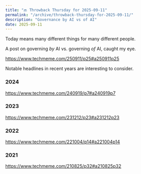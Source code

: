 ```yaml
---
title: "🔙 Throwback Thursday for 2025-09-11"
permalink: "/archive/throwback-thursday-for-2025-09-11/"
description: "Governance by AI vs of AI"
date: 2025-09-11
---
```


Today means many different things for many different people.

A post on governing *by* AI vs. governing *of* AI, caught my eye.

https://www.techmeme.com/250911/p25#a250911p25

Notable headlines in recent years are interesting to consider.

### 2024

https://www.techmeme.com/240919/p7#a240919p7

### 2023

https://www.techmeme.com/231212/p23#a231212p23

### 2022

https://www.techmeme.com/221004/p14#a221004p14

### 2021 

https://www.techmeme.com/210825/p32#a210825p32